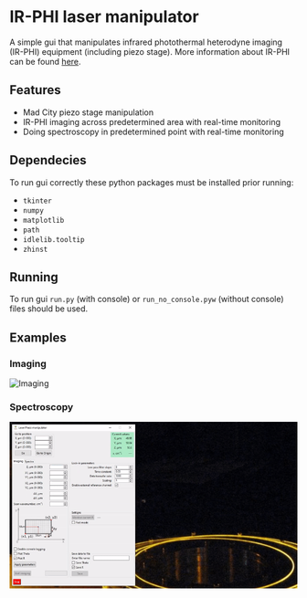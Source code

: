 # IR-PHI laser manipulator

A simple gui that manipulates infrared photothermal heterodyne imaging (IR-PHI) equipment (including piezo stage). More information about IR-PHI can be found [here](https://aip.scitation.org/doi/abs/10.1063/1.5142277).

## Features
- Mad City piezo stage manipulation
- IR-PHI imaging across predetermined area with real-time monitoring
- Doing spectroscopy in predetermined point with real-time monitoring

## Dependecies

To run gui correctly these python packages must be installed prior running:
- `tkinter`
- `numpy`
- `matplotlib`
- ```path```
- `idlelib.tooltip`
- `zhinst`

## Running

To run gui `run.py` (with console) or `run_no_console.pyw` (without console) files should be used.

## Examples

### Imaging

![Imaging](/images/Examples/imaging_2_speed_x3.gif "Imaging example, speed x3")

### Spectroscopy

![Spectroscopy](/images/Examples/spectroscopy_1_speed_x7.gif "Spectroscopy example, speed x7")
